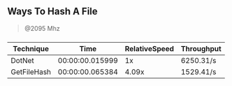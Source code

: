 
Ways To Hash A File
-------------------
> @2095 Mhz


### 


|Technique  |Time           |RelativeSpeed|Throughput|
|-----------|---------------|-------------|----------|
|DotNet     |00:00:00.015999|1x           |6250.31/s |
|GetFileHash|00:00:00.065384|4.09x        |1529.41/s |




